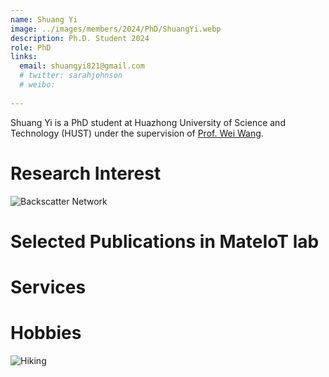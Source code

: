 ```yaml
---
name: Shuang Yi
image: ../images/members/2024/PhD/ShuangYi.webp
description: Ph.D. Student 2024
role: PhD
links:
  email: shuangyi821@gmail.com
  # twitter: sarahjohnson
  # weibo:
  
---
```


Shuang Yi is a PhD student at Huazhong University of Science and Technology (HUST) under the supervision of [Prof. Wei Wang](https://eic.hust.edu.cn/professor/wangwei/index.html). 

Research Interest
======
![Backscatter Network](https://www.researchgate.net/profile/Joshua-Smith-94/publication/262411741/figure/fig5/AS:668631771926531@1536425645208/Ambient-Backscatter-Communication-between-two-battery-free-devices-One-such-device.png)  


Selected Publications in MateIoT lab
======


Services
======


Hobbies
======
![Hiking](https://cdn.britannica.com/94/125794-050-FB09B3F4/Hikers-Gore-Range-Mountains-Denver.webp?w=400&h=300&c=crop) 